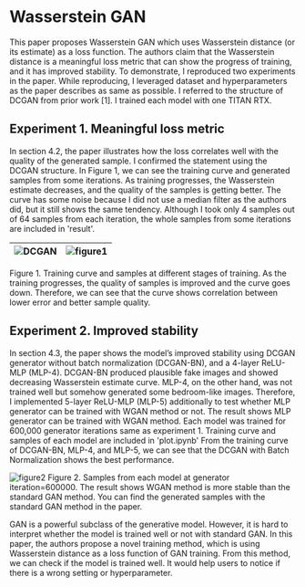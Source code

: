 # Wasserstein GAN

This paper proposes Wasserstein GAN which uses Wasserstein distance (or its estimate) as a loss function. The authors claim that the Wasserstein distance is a meaningful loss metric that can show the progress of training, and it has improved stability. To demonstrate, I reproduced two experiments in the paper. While reproducing, I leveraged dataset and hyperparameters as the paper describes as same as possible. I referred to the structure of DCGAN from prior work [1]. I trained each model with one TITAN RTX.

## Experiment 1. Meaningful loss metric
In section 4.2, the paper illustrates how the loss correlates well with the quality of the generated sample. I confirmed the statement using the DCGAN structure. In Figure 1, we can see the training curve and generated samples from some iterations. As training progresses, the Wasserstein estimate decreases, and the quality of the samples is getting better. The curve has some noise because I did not use a median filter as the authors did, but it still shows the same tendency. Although I took only 4 samples out of 64 samples from each iteration, the whole samples from some iterations are included in 'result'.

|![DCGAN](https://user-images.githubusercontent.com/52485688/87549268-956ecb80-c6e8-11ea-920b-4e541bc0c365.png)|![figure1](https://user-images.githubusercontent.com/52485688/87549272-97388f00-c6e8-11ea-8033-1be12ca2ffe2.png)|
|---|---|

Figure 1. Training curve and samples at different stages of training. As the training progresses, the quality of samples is improved and the curve goes down. Therefore, we can see that the curve shows correlation between lower error and better sample quality.


## Experiment 2. Improved stability
In section 4.3, the paper shows the model’s improved stability using DCGAN generator without batch normalization (DCGAN-BN), and a 4-layer ReLU-MLP (MLP-4). DCGAN-BN produced plausible fake images and showed decreasing Wasserstein estimate curve. MLP-4, on the other hand, was not trained well but somehow generated some bedroom-like images. Therefore, I implemented 5-layer ReLU-MLP (MLP-5) additionally to test whether MLP generator can be trained with WGAN method or not. The result shows MLP generator can be trained with WGAN method. Each model was trained for 600,000 generator iterations same as experiment 1. Training curve and samples of each model are included in 'plot.ipynb' From the training curve of DCGAN-BN, MLP-4, and MLP-5, we can see that the DCGAN with Batch Normalization shows the best performance. 

![figure2](https://user-images.githubusercontent.com/52485688/87549284-999ae900-c6e8-11ea-956b-f12dbd722b86.png)
Figure 2.  Samples from each model at generator iteration=600000. The result shows WGAN method is more stable than the standard GAN method. You can find the generated samples with the standard GAN method in the paper.

GAN is a powerful subclass of the generative model. However, it is hard to interpret whether the model is trained well or not with standard GAN. In this paper, the authors propose a novel training method, which is using Wasserstein distance as a loss function of GAN training. From this method, we can check if the model is trained well. It would help users to notice if there is a wrong setting or hyperparameter.
